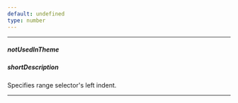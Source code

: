 ```yaml
---
default: undefined
type: number
---
```

---
##### notUsedInTheme

##### shortDescription
Specifies range selector's left indent.

---
